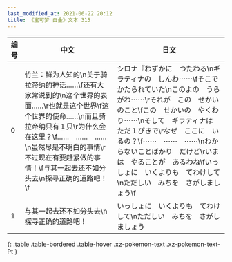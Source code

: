```yaml
---
last_modified_at: 2021-06-22 20:12
title: 《宝可梦 白金》文本 315
---
```

| 编号 | 中文 | 日文 |
| ---- | ---- | ---- |
| 0 | 竹兰：鲜为人知的\n关于骑拉帝纳的神话……\f还有大家常说到的\n这个世界的表面……\r也就是这个世界\f这个世界的使命……\n而且骑拉帝纳只有１只\r为什么会在这里？\f……　……　……\n虽然尽是不明白的事情\r不过现在有要赶紧做的事情！\f与其一起去还不如分头去\n探寻正确的道路吧！\f | シロナ『わずかに　つたわる\nギラティナの　しんわ⋯⋯\fそこで　かたられていた\nこのよの　うらがわ⋯⋯\rそれが　この　せかいのこと\fこの　せかいの　やくわり⋯⋯\nそして　ギラティナは　ただ１ぴきで\rなぜ　ここに　いるの？\f⋯⋯　⋯⋯　⋯⋯\nわからないことばかり　だけど\rいまは　やることが　あるわね\fいっしょに　いくよりも　てわけして\nただしい　みちを　さがしましょう\f |
| 1 | 与其一起去还不如分头去\n探寻正确的道路吧！ | いっしょに　いくよりも　てわけして\nただしい　みちを　さがしましょう |
{: .table .table-bordered .table-hover .xz-pokemon-text .xz-pokemon-text-Pt }